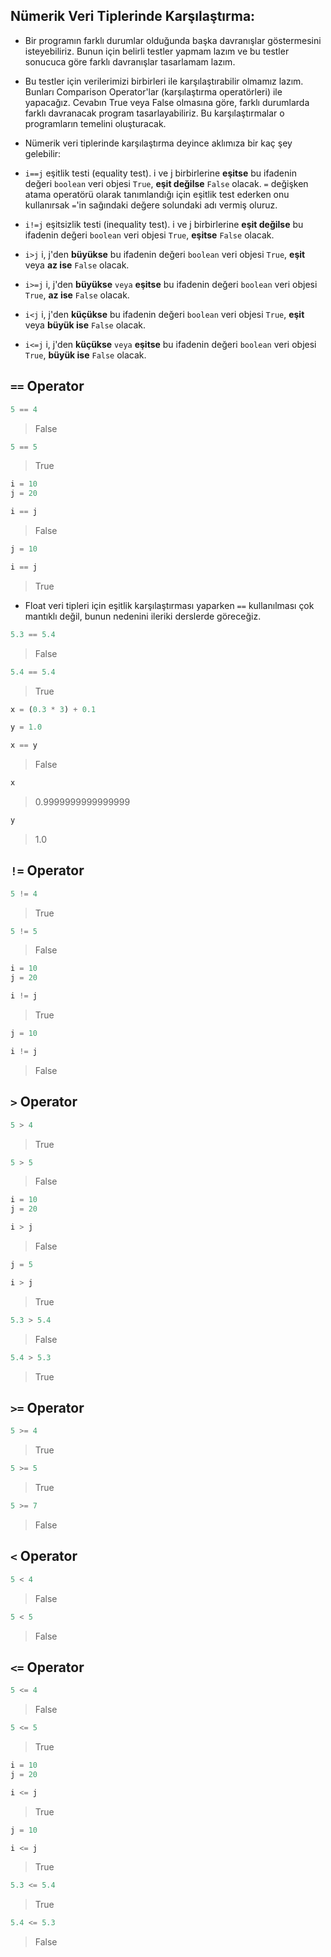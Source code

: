 ## Nümerik Veri Tiplerinde Karşılaştırma:

- Bir programın farklı durumlar olduğunda başka davranışlar göstermesini isteyebiliriz. Bunun için belirli testler yapmam lazım ve bu testler sonucuca göre farklı davranışlar tasarlamam lazım.

- Bu testler için verilerimizi birbirleri ile karşılaştırabilir olmamız lazım. Bunları Comparison Operator'lar (karşılaştırma operatörleri) ile yapacağız. Cevabın True veya False olmasına göre, farklı durumlarda farklı davranacak program tasarlayabiliriz. Bu karşılaştırmalar o programların temelini oluşturacak.

- Nümerik veri tiplerinde karşılaştırma deyince aklımıza bir kaç şey gelebilir:

- `i==j` eşitlik testi (equality test). i ve j birbirlerine **eşitse** bu ifadenin değeri `boolean` veri objesi `True`, **eşit değilse** `False` olacak. `=` değişken atama operatörü olarak tanımlandığı için eşitlik test ederken onu kullanırsak `=`'in sağındaki değere solundaki adı vermiş oluruz.

- `i!=j` eşitsizlik testi (inequality test). i ve j birbirlerine **eşit değilse** bu ifadenin değeri `boolean` veri objesi `True`, **eşitse** `False` olacak.

- `i>j` i, j'den **büyükse** bu ifadenin değeri `boolean` veri objesi `True`, **eşit** veya **az ise** `False` olacak.

- `i>=j` i, j'den **büyükse** `veya` **eşitse** bu ifadenin değeri `boolean` veri objesi `True`, **az ise** `False` olacak.

- `i<j` i, j'den **küçükse** bu ifadenin değeri `boolean` veri objesi `True`, **eşit** veya **büyük ise** `False` olacak.

- `i<=j` i, j'den **küçükse** `veya` **eşitse** bu ifadenin değeri `boolean` veri objesi `True`, **büyük ise** `False` olacak.

## `==` Operator

```python
5 == 4
```

> False

```python
5 == 5
```

> True

```python
i = 10
j = 20
```

```python
i == j
```

> False

```python
j = 10
```

```python
i == j
```

> True

- Float veri tipleri için eşitlik karşılaştırması yaparken `==` kullanılması çok mantıklı değil, bunun nedenini ileriki derslerde göreceğiz.

```python
5.3 == 5.4
```

> False

```python
5.4 == 5.4
```

> True

```python
x = (0.3 * 3) + 0.1
```

```python
y = 1.0
```

```python
x == y
```

> False

```python
x
```

> 0.9999999999999999

```python
y
```

> 1.0

## `!=` Operator

```python
5 != 4
```

> True

```python
5 != 5
```

> False

```python
i = 10
j = 20
```

```python
i != j
```

> True

```python
j = 10
```

```python
i != j
```

> False

## `>` Operator

```python
5 > 4
```

> True

```python
5 > 5
```

> False

```python
i = 10
j = 20
```

```python
i > j
```

> False

```python
j = 5
```

```python
i > j
```

> True

```python
5.3 > 5.4 
```

> False

```python
5.4 > 5.3
```

> True

## `>=` Operator


```python
5 >= 4
```

> True

```python
5 >= 5
```

> True

```python
5 >= 7
```

> False

## `<` Operator

```python
5 < 4
```

> False

```python
5 < 5
```

> False

## `<=` Operator

```python
5 <= 4
```

> False

```python
5 <= 5
```

> True

```python
i = 10
j = 20
```

```python
i <= j
```

> True

```python
j = 10
```

```python
i <= j
```

> True

```python
5.3 <= 5.4
```

> True

```python
5.4 <= 5.3
```

> False
